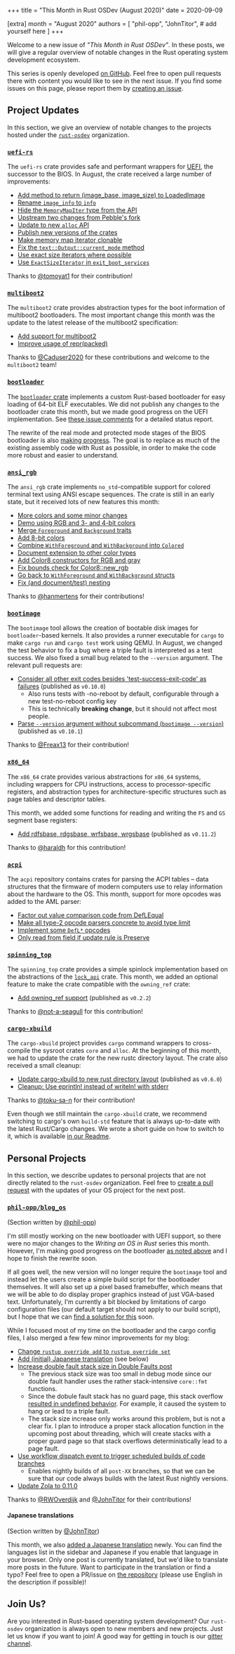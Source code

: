 +++
title = "This Month in Rust OSDev (August 2020)"
date = 2020-09-09

[extra]
month = "August 2020"
authors = [
    "phil-opp",
    "JohnTitor",
    # add yourself here
]
+++

Welcome to a new issue of _"This Month in Rust OSDev"_. In these posts, we will give a regular overview of notable changes in the Rust operating system development ecosystem.

<!-- more -->

This series is openly developed [on GitHub](https://github.com/rust-osdev/homepage/). Feel free to open pull requests there with content you would like to see in the next issue. If you find some issues on this page, please report them by [creating an issue](https://github.com/rust-osdev/homepage/issues/new).

<!--
    This is a draft for the upcoming "This Month in Rust OSDev (August 2020)" post.
    Feel free to create pull requests against the `next` branch to add your
    content here.
    Please take a look at the past posts on https://rust-osdev.com/ to see the
    general structure of these posts.
-->

## Project Updates

In this section, we give an overview of notable changes to the projects hosted under the [`rust-osdev`] organization.

[`rust-osdev`]: https://github.com/rust-osdev/about

### [`uefi-rs`](https://github.com/rust-osdev/uefi-rs)

The `uefi-rs` crate provides safe and performant wrappers for [UEFI](https://en.wikipedia.org/wiki/Unified_Extensible_Firmware_Interface), the successor to the BIOS. In August, the crate received a large number of improvements:

- [Add method to return (image_base, image_size) to LoadedImage](https://github.com/rust-osdev/uefi-rs/pull/149)
- [Rename `image_info` to `info`](https://github.com/rust-osdev/uefi-rs/pull/153)
- [Hide the `MemoryMapIter` type from the API](https://github.com/rust-osdev/uefi-rs/pull/154)
- [Upstream two changes from Pebble's fork](https://github.com/rust-osdev/uefi-rs/pull/156)
- [Update to new `alloc` API](https://github.com/rust-osdev/uefi-rs/pull/157)
- [Publish new versions of the crates](https://github.com/rust-osdev/uefi-rs/pull/158)
- [Make memory map iterator clonable](https://github.com/rust-osdev/uefi-rs/pull/161)
- [Fix the `text::Output::current_mode` method](https://github.com/rust-osdev/uefi-rs/pull/163)
- [Use exact size iterators where possible](https://github.com/rust-osdev/uefi-rs/pull/164)
- [Use `ExactSizeIterator` in `exit_boot_services`](https://github.com/rust-osdev/uefi-rs/pull/165)

Thanks to [@tomoyat1](https://github.com/tomoyat1) for their contribution!

### [`multiboot2`](https://github.com/rust-osdev/multiboot2-elf64)

The `multiboot2` crate provides abstraction types for the boot information of multiboot2 bootloaders. The most important change this month was the update to the latest release of the multiboot2 specification:

- [Add support for multiboot2](https://github.com/rust-osdev/multiboot2-elf64/pull/66)
- [Improve usage of repr(packed)](https://github.com/rust-osdev/multiboot2-elf64/pull/68)

Thanks to [@Caduser2020](https://github.com/Caduser2020) for these contributions and welcome to the `multiboot2` team!

### [`bootloader`](https://github.com/rust-osdev/bootloader)

The [`bootloader` crate](https://github.com/rust-osdev/bootloader) implements a custom Rust-based bootloader for easy loading of 64-bit ELF executables. We did not publish any changes to the bootloader crate this month, but we made good progress on the UEFI implementation. See [these issue comments](https://github.com/phil-opp/blog_os/issues/349#issuecomment-677645694) for a detailed status report.

The rewrite of the real mode and protected mode stages of the BIOS bootloader is also [making progress](https://gitter.im/rust-osdev/bootloader?at=5f4594ed9566774dfe3167bc). The goal is to replace as much of the existing assembly code with Rust as possible, in order to make the code more robust and easier to understand.

### [`ansi_rgb`](https://github.com/rust-osdev/ansi_rgb)

The `ansi_rgb` crate implements `no_std`-compatible support for colored terminal text using ANSI escape sequences. The crate is still in an early state, but it received lots of new features this month:

- [More colors and some minor changes](https://github.com/rust-osdev/ansi_rgb/pull/11)
- [Demo using RGB and 3- and 4-bit colors](https://github.com/rust-osdev/ansi_rgb/commit/19891574e3a4df81716973cf4c88ad965596c043)
- [Merge `Foreground` and `Background` traits](https://github.com/rust-osdev/ansi_rgb/commit/ebcb75b4f273fdeaef6fde051ca5dccb83560c13)
- [Add 8-bit colors](https://github.com/rust-osdev/ansi_rgb/commit/d6ed54ae50ab3653f9c94275efc369472c5278a9)
- [Combine `WithForeground` and `WithBackground` into `Colored`](https://github.com/rust-osdev/ansi_rgb/commit/0d77122be5a449a9c03f04421d43df90a7fd708e)
- [Document extension to other color types](https://github.com/rust-osdev/ansi_rgb/commit/9e10f6bac075b980cef66f4ddc9efab25c0a5504)
- [Add Color8 constructors for RGB and gray](https://github.com/rust-osdev/ansi_rgb/pull/12)
- [Fix bounds check for Color8::new_rgb](https://github.com/rust-osdev/ansi_rgb/pull/13)
- [Go back to `WithForeground` and `WithBackground` structs](https://github.com/rust-osdev/ansi_rgb/commit/3eb8c16681878ae97f8249524609f0611d9eddf6)
- [Fix (and document/test) nesting](https://github.com/rust-osdev/ansi_rgb/commit/9dd8d1828b1d0b3b707cb1f22c28074a6ce82ca5)

Thanks to [@hanmertens](https://github.com/hanmertens) for their contributions!

### [`bootimage`](https://github.com/rust-osdev/bootimage)

The `bootimage` tool allows the creation of bootable disk images for `bootloader`-based kernels. It also provides a runner executable for `cargo` to make `cargo run` and `cargo test` work using QEMU. In August, we changed the test behavior to fix a bug where a triple fault is interpreted as a test success. We also fixed a small bug related to the `--version` argument. The relevant pull requests are:

- [Consider all other exit codes besides 'test-success-exit-code' as failures](https://github.com/rust-osdev/bootimage/pull/65) <span class="gray">(published as `v0.10.0`)</span>
    - Also runs tests with -no-reboot by default, configurable through a new test-no-reboot config key
    - This is technically **breaking change**, but it should not affect most people.
- [Parse `--version` argument without subcommand (`bootimage --version`)](https://github.com/rust-osdev/bootimage/pull/67) <span class="gray">(published as `v0.10.1`)</span>

Thanks to [@Freax13](https://github.com/Freax13) for their contribution!

### [`x86_64`](https://github.com/rust-osdev/x86_64)

The `x86_64` crate provides various abstractions for `x86_64` systems, including wrappers for CPU instructions, access to processor-specific registers, and abstraction types for architecture-specific structures such as page tables and descriptor tables.

This month, we added some functions for reading and writing the `FS` and `GS` segment base registers:

- [Add rdfsbase, rdgsbase, wrfsbase, wrgsbase](https://github.com/rust-osdev/x86_64/pull/172) <span class="gray">(published as `v0.11.2`)</span>

Thanks to [@haraldh](https://github.com/haraldh) for this contribution!

### [`acpi`](https://github.com/rust-osdev/acpi)

The `acpi` repository contains crates for parsing the ACPI tables – data structures that the firmware of modern computers use to relay information about the hardware to the OS. This month, support for more opcodes was added to the AML parser:

- [Factor out value comparison code from DefLEqual](https://github.com/rust-osdev/acpi/commit/438bd9e4cc98bdac29a9eeccf0877592dd70c540)
- [Make all type-2 opcode parsers concrete to avoid type limit](https://github.com/rust-osdev/acpi/commit/28e46b3cd2f68b033ae9559d84e0d8784a527422)
- [Implement some `DefL*` opcodes](https://github.com/rust-osdev/acpi/compare/438bd9e4cc98bdac29a9eeccf0877592dd70c540...8dd5b21cf225e267d9786036ed134a45fc34b5f1)
- [Only read from field if update rule is Preserve](https://github.com/rust-osdev/acpi/commit/e54158ee0128c47acb5e34509e390010ee1feb74)

### [`spinning_top`](https://github.com/rust-osdev/spinning_top)

The `spinning_top` crate provides a simple spinlock implementation based on the abstractions of the [`lock_api`](https://docs.rs/lock_api/0.4.1/lock_api/) crate. This month, we added an optional feature to make the crate compatible with the `owning_ref` crate:

- [Add owning_ref support](https://github.com/rust-osdev/spinning_top/pull/7) <span class="gray">(published as `v0.2.2`)</span>

Thanks to [@not-a-seagull](https://github.com/not-a-seagull) for this contribution!

### [`cargo-xbuild`](https://github.com/rust-osdev/cargo-xbuild)

The `cargo-xbuild` project provides `cargo` command wrappers to cross-compile the sysroot crates `core` and `alloc`. At the beginning of this month, we had to update the crate for the new rustc directory layout. The crate also received a small cleanup:

- [Update cargo-xbuild to new rust directory layout](https://github.com/rust-osdev/cargo-xbuild/pull/87) <span class="gray">(published as `v0.6.0`)</span>
- [Cleanup: Use eprintln! instead of writeln! with stderr](https://github.com/rust-osdev/cargo-xbuild/pull/86)

Thanks to [@toku-sa-n](https://github.com/toku-sa-n) for their contribution!

Even though we still maintain the `cargo-xbuild` crate, we recommend switching to cargo's own `build-std` feature that is always up-to-date with the latest Rust/Cargo changes. We wrote a short guide on how to switch to it, which is available [in our Readme](https://github.com/rust-osdev/cargo-xbuild#alternative-the-build-std-feature-of-cargo).

## Personal Projects

In this section, we describe updates to personal projects that are not directly related to the `rust-osdev` organization. Feel free to [create a pull request](https://github.com/rust-osdev/homepage/pulls) with the updates of your OS project for the next post.

### [`phil-opp/blog_os`](https://github.com/phil-opp/blog_os)

<span class="gray">(Section written by [@phil-opp](https://github.com/phil-opp))</span>

I'm still mostly working on the new bootloader with UEFI support, so there were no major changes to the _Writing an OS in Rust_ series this month. However, I'm making good progress on the bootloader [as noted above](#bootloader) and I hope to finish the rewrite soon.

If all goes well, the new version will no longer require the `bootimage` tool and instead let the users create a simple build script for the bootloader themselves. It will also set up a pixel based framebuffer, which means that we will be able to do display proper graphics instead of just VGA-based text. Unfortunately, I'm currently a bit blocked by limitations of cargo configuration files (our default target should not apply to our build script), but I hope that we can [find a solution for this](https://github.com/rust-lang/cargo/issues/8687) soon.

While I focused most of my time on the bootloader and the cargo config files, I also merged a few few minor improvements for my blog:

- [Change `rustup override add` to `rustup override set`](https://github.com/phil-opp/blog_os/pull/843)
- [Add (initial) Japanese translation](https://github.com/phil-opp/blog_os/pull/845) (see below)
- [Increase double fault stack size in Double Faults post](https://github.com/phil-opp/blog_os/commit/0425bd3c819bd26910c4e82a7a24c2a5126d4116)
    - The previous stack size was too small in debug mode since our double fault handler uses the rather stack-intensive `core::fmt` functions.
    - Since the dobule fault stack has no guard page, this stack overflow [resulted in undefined behavior](https://github.com/phil-opp/blog_os/issues/449#issuecomment-667638975). For example, it caused the system to hang or lead to a triple fault.
    - The stack size increase only works around this problem, but is not a clear fix. I plan to introduce a proper stack allocation function in the upcoming post about threading, which will create stacks with a proper guard page so that stack overflows deterministically lead to a page fault.
- [Use workflow dispatch event to trigger scheduled builds of code branches](https://github.com/phil-opp/blog_os/pull/846)
    - Enables nightly builds of all `post-XX` branches, so that we can be sure that our code always builds with the latest Rust nightly versions.
- [Update Zola to 0.11.0](https://github.com/phil-opp/blog_os/pull/850)

Thanks to [@RWOverdijk](https://github.com/RWOverdijk) and [@JohnTitor](https://github.com/JohnTitor) for their contributions!

#### Japanese translations

<span class="gray">(Section written by [@JohnTitor](https://github.com/JohnTitor))</span>

This month, we also [added a Japanese translation](https://github.com/phil-opp/blog_os/pull/845) newly. You can find the languages list in the sidebar and Japanese if you enable that language in your browser.
Only one post is currently translated, but we'd like to translate more posts in the future.
Want to participate in the translation or find a typo? Feel free to open a PR/issue on [the repository](https://github.com/phil-opp/blog_os)
(please use English in the description if possible)!

## Join Us?

Are you interested in Rust-based operating system development? Our `rust-osdev` organization is always open to new members and new projects. Just let us know if you want to join! A good way for getting in touch is our [gitter channel](https://gitter.im/rust-osdev/Lobby).
